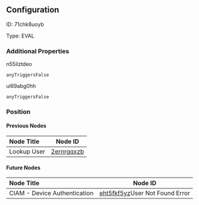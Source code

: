# 
## Configuration
ID:  71chk8uoyb

Type: EVAL 







### Additional Properties
n55ilztdeo
```string 
anyTriggersFalse
```


ul69abg0hh
```string 
anyTriggersFalse
```





### Position

#### Previous Nodes
| Node Title | Node ID |
| :------------- | ------------ |
| Lookup User | [2ernrgqxzb](./2ernrgqxzb.md) | 
 
 #### Future Nodes
| Node Title | Node ID |
| :------------- | ------------ |
| CIAM - Device Authentication |[eht5fkf5yz](./eht5fkf5yz.md)User Not Found Error |[n55ilztdeo](./n55ilztdeo.md) | 